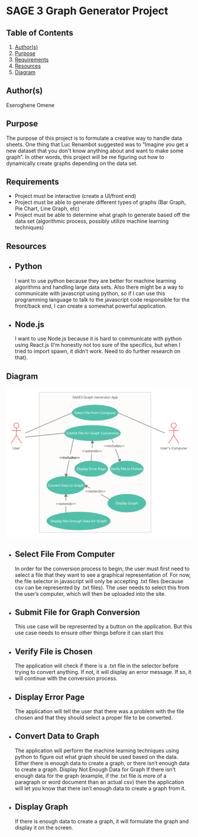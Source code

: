 # SAGE 3 Graph Generator Project

## Table of Contents
1. [Author(s)](#author(s))
1. [Purpose](#purpose)
1. [Requirements](#requirements)
1. [Resources](#rsources)
1. [Diagram](#dagram)

## Author(s)
Eseroghene Omene

## Purpose
The purpose of this project is to formulate a creative way to handle data sheets. One thing that Luc Renambot suggested was to “Imagine you get a new dataset that you don't know anything about and want to make some graph”. In other words, this project will be me figuring out how to dynamically create graphs depending on the data set.

## Requirements
* Project must be interactive (create a UI/front end)
* Project must be able to generate different types of graphs (Bar Graph, Pie Chart, Line Graph, etc)
* Project must be able to determine what graph to generate based off the data set (algorithmic process, possibly utilize machine learning techniques)

## Resources
* ## Python
    I want to use python because they are better for machine learning algorithms and handling large data sets. Also there might be a way to communicate with javascript using python, so if I can use this programming language to talk to the javascript code responsible for the front/back end, I can create a somewhat powerful application.
* ## Node.js
    I want to use Node.js because it is hard to communicate with python using React.js (I’m honestly not too sure of the specifics, but when I tried to import spawn, it didn’t work. Need to do further research on that).

## Diagram
![UML Diagram](images/SAGE_3_Graph_Generator_Use_Case_UML_Diagram.png)

* ## Select File From Computer
    In order for the conversion process to begin, the user must first need to select a file that they want to see a graphical representation of. For now, the file selector in javascript will only be accepting .txt files (because csv can be represented by .txt files). The user needs to select this from the user’s computer, which will then be uploaded into the site.
* ## Submit File for Graph Conversion
    This use case will be represented by a button on the application. But this use case needs to ensure other things before it can start this
* ## Verify File is Chosen
    The application will check if there is a .txt file in the selector before trying to convert anything. If not, it will display an error message. If so, it will continue with the conversion process.
* ## Display Error Page
    The application will tell the user that there was a problem with the file chosen and that they should select a proper file to be converted.
* ## Convert Data to Graph
    The application will perform the machine learning techniques using python to figure out what graph should be used based on the data. Either there is enough data to create a graph, or there isn’t enough data to create a graph.
Display Not Enough Data for Graph
    If there isn’t enough data for the graph (example, if the .txt file is more of a paragraph or word document than an actual csv) then the application will let you know that there isn’t enough data to create a graph from it.
* ## Display Graph
    If there is enough data to create a graph, it will formulate the graph and display it on the screen.

